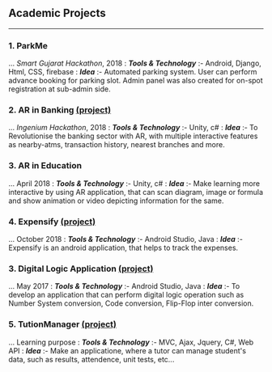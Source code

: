 ## Academic Projects

---

### 1. ParkMe

... _Smart Gujarat Hackathon_, 2018
: _**Tools & Technology**_ :- Android, Django, Html, CSS, firebase
: _**Idea**_ :- Automated parking system. User can perform advance booking for parking slot. Admin panel was also created for on-spot registration at sub-admin side. 

### 2. AR in Banking [(project)](https://github.com/parthrshah/IngeniousHackathon_Learners-)

... _Ingenium Hackathon_, 2018
: _**Tools & Technology**_ :- Unity, c#
: _**Idea**_ :- To Revolutionise the banking sector with AR, with multiple interactive features as nearby-atms, transaction history, nearest branches and more.

### 3. AR in Education

... April 2018
: _**Tools & Technology**_ :-  Unity, c#
: _**Idea**_ :- Make learning more interactive by using AR application, that can scan diagram, image or formula and show animation or video depicting information for the same.

### 4. Expensify [(project)](https://github.com/nvshah/ExpenseManagerT1) 

... October 2018 
: _**Tools & Technology**_ :- Android Studio, Java 
: _**Idea**_ :- Expensify is an android application, that helps to track the expenses.

### 3. Digital Logic Application [(project)](https://github.com/nvshah/DigitalLogic)

... May 2017
: _**Tools & Technology**_ :- Android Studio, Java
: _**Idea**_ :- To develop an application that can perform digital logic operation such as Number System conversion, Code conversion, Flip-Flop inter conversion.

### 5. TutionManager  [(project)](https://github.com/nvshah/CRUDProject)

... Learning purpose
: _**Tools & Technology**_ :- MVC, Ajax, Jquery, C#, Web API
: _**Idea**_ :- Make an applicatione, where a tutor can manage student's data, such as results, attendence, unit tests, etc... 